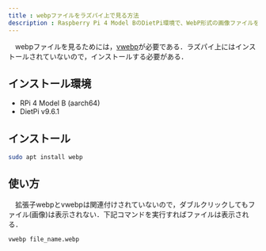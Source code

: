 ```yaml
---
title : webpファイルをラズパイ上で見る方法
description : Raspberry Pi 4 Model BのDietPi環境で、WebP形式の画像ファイルを表示する方法を解説します。vwebpツールのインストール手順と、コマンドラインからの画像表示方法を詳しく紹介します。
---
```

　webpファイルを見るためには，[vwebp](https://developers.google.com/speed/webp/download?hl=ja)が必要である．ラズパイ上にはインストールされていないので，インストールする必要がある．

## インストール環境
- RPi 4 Model B (aarch64)
- DietPi v9.6.1

## インストール
```bash
sudo apt install webp
```

## 使い方
　拡張子webpとvwebpは関連付けされていないので，ダブルクリックしてもファイル(画像)は表示されない．下記コマンドを実行すればファイルは表示される．
```bash
vwebp file_name.webp
```
